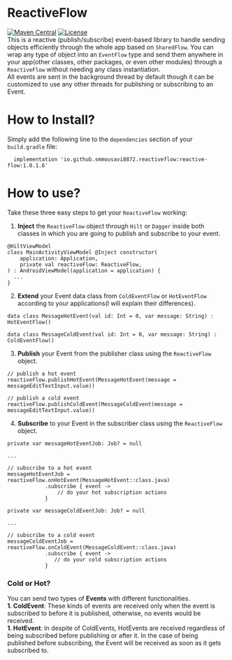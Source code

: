 # ReactiveFlow
[![Maven Central](https://img.shields.io/maven-central/v/io.github.smmousavi8872.reactiveflow/reactive-flow.svg?color=brightgreen)](https://search.maven.org/artifact/io.github.smmousavi8872.reactiveflow/reactive-flow)
[![License](https://img.shields.io/badge/License-Apache_2.0-blue.svg)](https://opensource.org/licenses/Apache-2.0)
<br/>This is a reactive (publish/subscribe) event-based library to handle sending objects efficiently through the whole app based on `SharedFlow`. You can wrap any type of object into an `EventFlow` type and send them anywhere in your app(other classes, other packages, or even other modules) through a `ReactiveFlow` without needing any
class instantiation.<br/>
All events are sent in the background thread by default though it can be customized to use any other threads for publishing or subscribing to an Event.

# How to Install?
Simply add the following line to the `dependencies` section of your `build.gradle` file:

```
  implementation 'io.github.smmousavi8872.reactiveflow:reactive-flow:1.0.1.6'
```

# How to use?
Take these three easy steps to get your `ReactiveFlow` working:
1. **Inject** the `ReactiveFlow` object through `Hilt` or `Dagger` inside both classes in which you are going to publish and subscribe to your event.
```
@HiltViewModel
class MainActivityViewModel @Inject constructor(
    application: Application,
    private val reactiveFlow: ReactiveFlow,
) : AndroidViewModel(application = application) {
  ...
}

```
2. **Extend** your Event data class from `ColdEventFlow` or `HotEventFlow` according to your applications(I will explain their differences).
```
data class MessageHotEvent(val id: Int = 0, var message: String) : HotEventFlow()
``` 
```
data class MessageColdEvent(val id: Int = 0, var message: String) : ColdEventFlow()
``` 
3. **Publish** your Event from the publisher class using the `ReactiveFlow` object.
```
// publish a hot event
reactiveFlow.publishHotEvent(MessageHotEvent(message = messageEditTextInput.value))
```
```
// publish a cold event
reactiveFlow.publishColdEvent(MessageColdEvent(message = messageEditTextInput.value))
```
4. **Subscribe** to your Event in the subscriber class using the `ReactiveFlow` object.
```
private var messageHotEventJob: Job? = null

...

// subscribe to a hot event
messageHotEventJob = reactiveFlow.onHotEvent(MessageHotEvent::class.java)
            .subscribe { event ->
                // do your hot subscription actions
            }
```

```
private var messageColdEventJob: Job? = null

...

// subscribe to a cold event
messageColdEventJob = reactiveFlow.onColdEvent(MessageColdEvent::class.java)
            .subscribe { event ->
               // do your cold subscription actions
            }
```

### Cold or Hot?<br/>
You can send two types of **Events** with different functionalities.<br/>
**1. ColdEvent**: These kinds of events are received only when the event is subscribed to before it is published, otherwise, no events would be received.<br/>
**1. HotEvent**: In despite of ColdEvents, HotEvents are received regardless of being subscribed before publishing or after it. In the case of being published before subscribing, the Event will be received as soon as it gets subscribed to.
